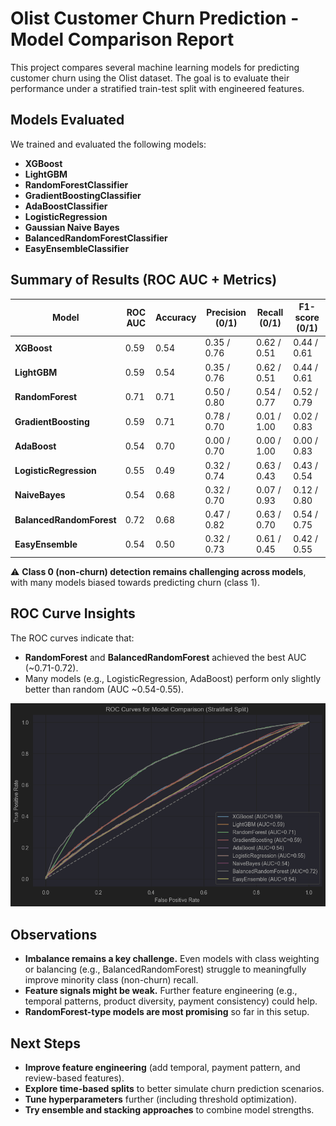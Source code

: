 # Olist Customer Churn Prediction - Model Comparison Report

This project compares several machine learning models for predicting customer churn using the Olist dataset. The goal is to evaluate their performance under a stratified train-test split with engineered features.

## Models Evaluated
We trained and evaluated the following models:
- **XGBoost**
- **LightGBM**
- **RandomForestClassifier**
- **GradientBoostingClassifier**
- **AdaBoostClassifier**
- **LogisticRegression**
- **Gaussian Naive Bayes**
- **BalancedRandomForestClassifier**
- **EasyEnsembleClassifier**

## Summary of Results (ROC AUC + Metrics)
| Model                    | ROC AUC | Accuracy | Precision (0/1) | Recall (0/1) | F1-score (0/1) |
|--------------------------|---------|----------|----------------|--------------|----------------|
| **XGBoost**               | 0.59    | 0.54     | 0.35 / 0.76    | 0.62 / 0.51  | 0.44 / 0.61    |
| **LightGBM**              | 0.59    | 0.54     | 0.35 / 0.76    | 0.62 / 0.51  | 0.44 / 0.61    |
| **RandomForest**          | 0.71    | 0.71     | 0.50 / 0.80    | 0.54 / 0.77  | 0.52 / 0.79    |
| **GradientBoosting**      | 0.59    | 0.71     | 0.78 / 0.70    | 0.01 / 1.00  | 0.02 / 0.83    |
| **AdaBoost**              | 0.54    | 0.70     | 0.00 / 0.70    | 0.00 / 1.00  | 0.00 / 0.83    |
| **LogisticRegression**    | 0.55    | 0.49     | 0.32 / 0.74    | 0.63 / 0.43  | 0.43 / 0.54    |
| **NaiveBayes**            | 0.54    | 0.68     | 0.32 / 0.70    | 0.07 / 0.93  | 0.12 / 0.80    |
| **BalancedRandomForest**  | 0.72    | 0.68     | 0.47 / 0.82    | 0.63 / 0.70  | 0.54 / 0.75    |
| **EasyEnsemble**          | 0.54    | 0.50     | 0.32 / 0.73    | 0.61 / 0.45  | 0.42 / 0.55    |

⚠ **Class 0 (non-churn) detection remains challenging across models**, with many models biased towards predicting churn (class 1).

## ROC Curve Insights
The ROC curves indicate that:
- **RandomForest** and **BalancedRandomForest** achieved the best AUC (~0.71-0.72).
- Many models (e.g., LogisticRegression, AdaBoost) perform only slightly better than random (AUC ~0.54-0.55).

![ROC Curves](ROC_compare.png)

##  Observations
- **Imbalance remains a key challenge.** Even models with class weighting or balancing (e.g., BalancedRandomForest) struggle to meaningfully improve minority class (non-churn) recall.
- **Feature signals might be weak.** Further feature engineering (e.g., temporal patterns, product diversity, payment consistency) could help.
- **RandomForest-type models are most promising** so far in this setup.

##  Next Steps
- **Improve feature engineering** (add temporal, payment pattern, and review-based features).
- **Explore time-based splits** to better simulate churn prediction scenarios.
- **Tune hyperparameters** further (including threshold optimization).
- **Try ensemble and stacking approaches** to combine model strengths.


